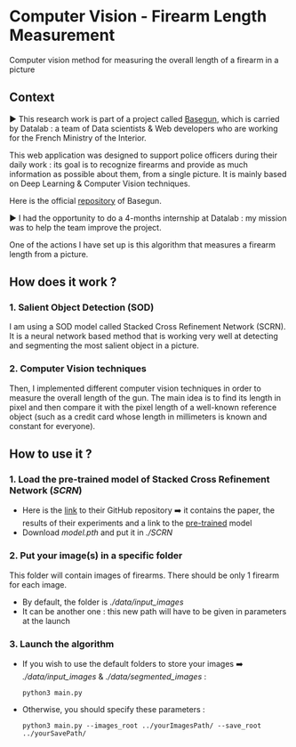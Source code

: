 # Computer Vision - Firearm Length Measurement
Computer vision method for measuring the overall length of a firearm in a picture

## Context
▶️ This research work is part of a project called [Basegun], which is carried by Datalab : a team of Data scientists & Web developers who are working for the French Ministry of the Interior.

This web application was designed to support police officers during their daily work : its goal is to recognize firearms and provide as much information as possible about them, from a single picture. It is mainly based on Deep Learning & Computer Vision techniques.

Here is the official [repository] of Basegun.

▶️ I had the opportunity to do a 4-months internship at Datalab : my mission was to help the team improve the project.

One of the actions I have set up is this algorithm that measures a firearm length from a picture. 

[Basegun]: https://eig.etalab.gouv.fr/defis/basegun/
[repository]: https://github.com/datalab-mi/Basegun


## How does it work ? 
### **1. Salient Object Detection (SOD)**
I am using a SOD model called Stacked Cross Refinement Network (SCRN). It is a neural network based method that is working very well at detecting and segmenting the most salient object in a picture.

### **2. Computer Vision techniques**
Then, I implemented different computer vision techniques in order to measure the overall length of the gun.
The main idea is to find its length in pixel and then compare it with the pixel length of a well-known reference object (such as a credit card whose length in millimeters is known and constant for everyone).


## How to use it ?
### **1. Load the pre-trained model of Stacked Cross Refinement Network (*SCRN*)**
- Here is the [link] to their GitHub repository 
    ➡️ it contains the paper, the results of their experiments and a link to the [pre-trained] model
- Download *model.pth* and put it in *./SCRN* 

[link]: https://github.com/wuzhe71/SCRN
[pre-trained]: https://drive.google.com/file/d/1PkGX9R-uTYpWBKX0lZRkE2qvvpz1-IiG/view


### **2. Put your image(s) in a specific folder**
This folder will contain images of firearms. There should be only 1 firearm for each image.
- By default, the folder is *./data/input_images*
- It can be another one : this new path will have to be given in parameters at the launch

### **3. Launch the algorithm**
- If you wish to use the default folders to store your images ➡️ *./data/input_images* & *./data/segmented_images* : 
    
    `python3 main.py`
- Otherwise, you should specify these parameters :
    
    `python3 main.py --images_root ../yourImagesPath/ --save_root ../yourSavePath/`
